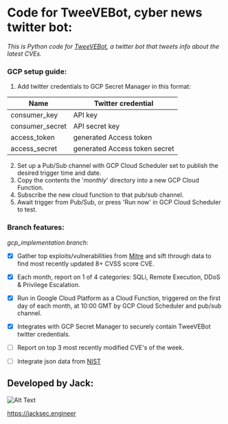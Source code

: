 # Code for TweeVEBot, cyber news twitter bot:

*This is Python code for [TweeVEBot](https://twitter.com/tweevebot), a twitter bot that tweets info about the latest CVEs.*

### GCP setup guide:

1. Add twitter credentials to GCP Secret Manager in this format:

Name | Twitter credential
------------ | -------------
consumer_key | API key
consumer_secret | API secret key
access_token | generated Access token
access_secret | generated Access token secret

2. Set up a Pub/Sub channel with GCP Cloud Scheduler set to publish the desired trigger time and date.
3. Copy the contents the '*monthly*' directory into a new GCP Cloud Function.
4. Subscribe the new cloud function to that pub/sub channel.
5. Await trigger from Pub/Sub, or press 'Run now' in GCP Cloud Scheduler to test.

### Branch features:

*gcp_implementation branch:*

- [x] Gather top exploits/vulnerabilities from [Mitre](https://cvedetails.com) and sift through data to find most recently updated 8+ CVSS score CVE.

- [x] Each month, report on 1 of 4 categories: SQLi, Remote Execution, DDoS & Privilege Escalation.

- [x] Run in Google Cloud Platform as a Cloud Function, triggered on the first day of each month, at 10:00 GMT by GCP Cloud Scheduler and pub/sub channel.

- [x] Integrates with GCP Secret Manager to securely contain TweeVEBot twitter credentials.

- [ ] Report on top 3 most recently modified CVE's of the week.

- [ ] Integrate json data from [NIST](https://nvd.nist.gov)

## Developed by Jack:
![Alt Text](https://raw.githubusercontent.com/jacksec/jacksec.github.io/master/assets/img/logo.png)

https://jacksec.engineer
